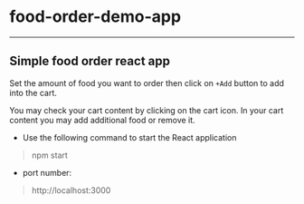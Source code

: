 # food-order-demo-app

---
## Simple food order react app
Set the amount of food you want to order then click on `+Add` button to add into the cart.

You may check your cart content by clicking on the cart icon. In your cart content you may add additional food or remove it.


- Use the following command to start the React application
> npm start
- port number:
> http://localhost:3000
